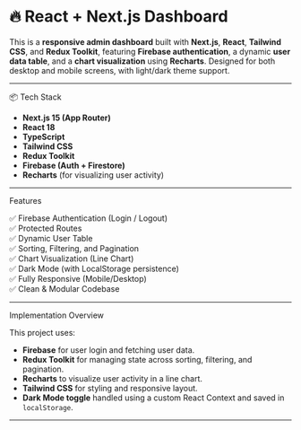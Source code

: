 # 🔥 React + Next.js Dashboard

This is a **responsive admin dashboard** built with **Next.js**, **React**, **Tailwind CSS**, and **Redux Toolkit**, featuring **Firebase authentication**, a dynamic **user data table**, and a **chart visualization** using **Recharts**. Designed for both desktop and mobile screens, with light/dark theme support.

---

📦 Tech Stack

- **Next.js 15 (App Router)**
- **React 18**
- **TypeScript**
- **Tailwind CSS**
- **Redux Toolkit**
- **Firebase (Auth + Firestore)**
- **Recharts** (for visualizing user activity)

---

 Features

✅ Firebase Authentication (Login / Logout)  
✅ Protected Routes  
✅ Dynamic User Table  
✅ Sorting, Filtering, and Pagination  
✅ Chart Visualization (Line Chart)  
✅ Dark Mode (with LocalStorage persistence)  
✅ Fully Responsive (Mobile/Desktop)  
✅ Clean & Modular Codebase

---

 Implementation Overview

This project uses:

- **Firebase** for user login and fetching user data.
- **Redux Toolkit** for managing state across sorting, filtering, and pagination.
- **Recharts** to visualize user activity in a line chart.
- **Tailwind CSS** for styling and responsive layout.
- **Dark Mode toggle** handled using a custom React Context and saved in `localStorage`.

---
